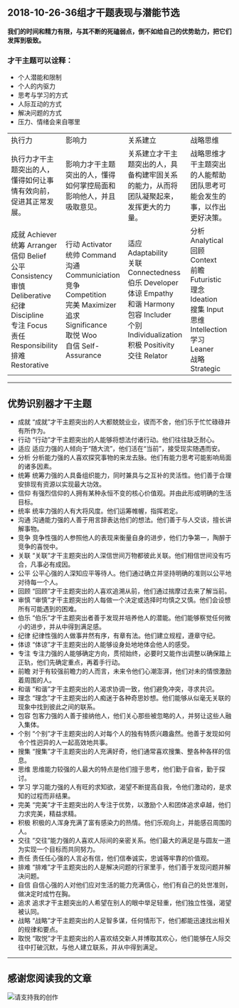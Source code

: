 ## 2018-10-26-36组才干题表现与潜能节选

**我们的时间和精力有限，与其不断的死磕弱点，倒不如给自己的优势助力，把它们发挥到极致。**

### 才干主题可以诠释：

* 个人潜能和限制
* 个人的内驱力
* 思考与学习的方式
* 人际互动的方式
* 解决问题的方式
* 压力、情绪会来自哪里



|||||
|:-|:-|:-|:-|
|执行力|影响力|关系建立|战略思维|
|执行力才干主题突出的人，懂得如何让事情有效向前，促进其正常发展。|影响力才干主题突出的人，懂得如何掌控局面和影响他人，并且吸取意见。|关系建立才干主题突出的人，具备构建牢固关系的能力，从而将团队凝聚起来，发挥更大的力量。|战略思维才干主题突出的人能帮助团队思考可能会发生的事，以作出更好决策。|
|成就 Achiever<br />统筹 Arranger<br />信仰 Belief<br />公平 Consistency<br />审慎 Deliberative<br />纪律 Discipline<br />专注 Focus<br />责任 Responsibility<br />排难 Restorative|行动 Activator<br />统帅 Command<br />沟通 Communiciation<br />竞争 Competition<br />完美 Maximizer<br />追求 Significance<br />取悦 Woo<br/>自信 Self-Assurance|适应 Adaptability<br/>关联 Connectedness<br />伯乐 Developer<br />体谅 Empathy<br />和谐 Harmony<br />包容 Includer<br />个别 Individualization<br />积极 Positivity<br />交往 Relator|分析 Analytical<br/>回顾 Context<br />前瞻 Futuristic<br />理念 Ideation<br />搜集 Input<br />思维 Intellection<br />学习 Leaner<br />战略 Strategic|

---

## 优势识别器才干主题

* 成就 “成就”才干主题突出的人大都兢兢业业，锲而不舍，他们乐于忙忙碌碌并有所作为。
* 行动 “行动”才干主题突出的人能够将想法付诸行动。他们往往缺乏耐心。
* 适应 适应力强的人倾向于“随大流”，他们活在“当前”，接受现实随遇而安。
* 分析 分析能力强的人喜欢探究事物的来龙去脉。他们有能力思考可能影响局面的诸多因素。
* 统筹 统筹力强的人具备组织能力，同时兼具与之互补的灵活性。他们善于合理安排现有资源以实现最大功效。
* 信仰 有强烈信仰的人拥有某种永恒不变的核心价值观。并由此形成明确的生活目标。
* 统率 统率力强的人有大将风度。他们运筹帷幄，指挥若定。
* 沟通 沟通能力强的人善于用言辞表达他们的想法。他们善于与人交谈，擅长讲解事物。
* 竞争 竞争性强的人参照他人的表现来衡量自身的进步，他们力争第一，陶醉于竞争的喜悦中。
* 关联 “关联”才干主题突出的人深信世间万物都彼此关联。他们相信世间没有巧合，凡事必有成因。
* 公平 公平心强的人深知应平等待人。他们通过确立并坚持明确的准则以公平地对待每一个人。
* 回顾 “回顾”才干主题突出的人喜欢追溯从前，他们通过揣摩过去来了解当前。
* 审慎 “审慎”才干主题突出的人每做一个决定或选择时均慎之又慎。他们会设想所有可能遇到的困难。
* 伯乐 “伯乐”才干主题突出者善于发现并培养他人的潜能。他们能够察觉任何微小的进步，并从中得到满足感。
* 纪律 纪律性强的人做事井然有序，有章有法。他们建立规程，遵章守纪。
* 体谅 “体谅”才干主题突出的人能够设身处地地体会他人的感受。
* 专注 专注力强的人能够确定方向，贯彻始终，必要时又能作出调整以确保踏上正轨，他们先确定重点，再着手行动。
* 前瞻 对于有较强前瞻力的人而言，未来令他们心潮澎湃，他们对未的情恨激励着周围的人。
* 和谐 “和谐”才干主题突出的人渴求协调一致，他们避免冲突，寻求共识。
* 理念 “理念”才干主题突出的人痴迷于各种奇思妙想。他们能够从似毫无关联的现象中找到彼此之间的联系。
* 包容 包客力强的人善于接纳他人，他们关心那些被忽略的人，并努让这些人融入集体。
* 个别 “个别”才干主题突出的人对每个人的独有特质兴趣盎然。他善于发现如何令个性迥异的人一起高效地共事。
* 搜集 “搜集”才干主题突出的人充满好奇，他们通常喜欢搜集、整各种各样的信息。
* 思维 思维能力较强的人最大的特点是他们擅于思考，他们勤于自省，勤于探讨。
* 学习 学习能力强的人有旺的求知欲，渴望不断提高自我，令他们激动的，是求知的过程而非结果。
* 完美 “完美”才干主题突出的人专注于优势，以激励个人和团体追求卓越，他们力求完美，精益求精。
* 积极 积极的人浑身充满了富有感染力的热情。他们乐观向上，并能感召周围的人。
* 交往 ”交往”能力强的人喜欢人际间的亲密关系。他们最大的满足是与圆友一道为实现一个目标而共同努力。
* 责任 责任任心强的人言必有信，他们信奉诚实，忠诚等牢靠的价值观。
* 排难 “排难”才干主题突出的人是解决问题的行家里手，他们善于发现问题并解决问题。
* 自信 自信心强的人对他们应对生活的能力充满信心，他们有自己的处世准则，做决定时成竹在胸。
* 追求 追求才干主题突出的人希望在别人的眼中举足轻重，他们独立性强，渴望被认同。
* 战略 “战略”才干主题突出的人足智多谋，任何情形下，他们都能迅速找出相关的规律和要点。
* 取悦 “取悦”才干主题突出的人喜欢结交新人并博取其欢心，他们能够在人际交往中打破沉默，与他人建立联系，并从中得到满足。

---

## 感谢您阅读我的文章

![请支持我的创作](https://sggggy.github.io/images/rewards_code.jpg)